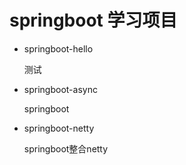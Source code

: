 # springboot 学习项目
* springboot-hello
    
    测试
    
* springboot-async

    springboot

* springboot-netty
    
    springboot整合netty